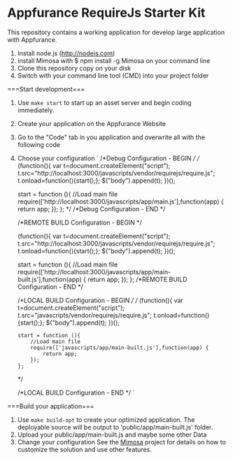 Appfurance RequireJs Starter Kit
========================

This repository contains a working application for develop large application with Appfurance.

1. Install node.js (http://nodejs.com)
2. install Mimosa with $ npm install -g Mimosa on your command line
3. Clone this repository copy on your disk
4. Switch with your command line tool (CMD) into your project folder

===Start development===
 1. Use `make start` to start up an asset server and begin coding immediately.
 2. Create your application on the Appfurance Website
 3. Go to the "Code" tab in you application and overwrite all with the following code
 4. Choose your configuration
`
    /*Debug Configuration - BEGIN */
    /*
    (function(){
      var t=document.createElement("script");
      t.src="http://localhost:3000/javascripts/vendor/requirejs/require.js";
      t.onload=function(){start();};
      $("body").append(t);
    })();

    start = function (){
        //Load main file
        require(['http://localhost:3000/javascripts/app/main.js'],function(app) {
            return app;
        });
    };
    */
    /*Debug Configuration - END */

    /*REMOTE BUILD Configuration - BEGIN */

    (function(){
      var t=document.createElement("script");
      t.src="http://localhost:3000/javascripts/vendor/requirejs/require.js";
      t.onload=function(){start();};
      $("body").append(t);
    })();

    start = function (){
        //Load main file
        require(['http://localhost:3000/javascripts/app/main-built.js'],function(app) {
            return app;
        });
    };
    /*REMOTE BUILD Configuration - END */

    /*LOCAL BUILD  Configuration - BEGIN */
        /*
        (function(){
          var t=document.createElement("script");
          t.src="javascripts/vendor/requirejs/require.js";
          t.onload=function(){start();};
          $("body").append(t);
        })();

        start = function (){
            //Load main file
            require(['javascripts/app/main-built.js'],function(app) {
                return app;
            });
        };
    */

    /*LOCAL BUILD Configuration - END */
`

===Build your application===
 1. Use `make build-opt` to create your optimized application. The deployable source will be output to 'public/app/main-built.js' folder.
 2. Upload your public/app/main-built.js and maybe some other Data
 3. Change your configuration
 See the [Mimosa](http://mimosajs.com/) project for details on how to customize the solution and use other features.

